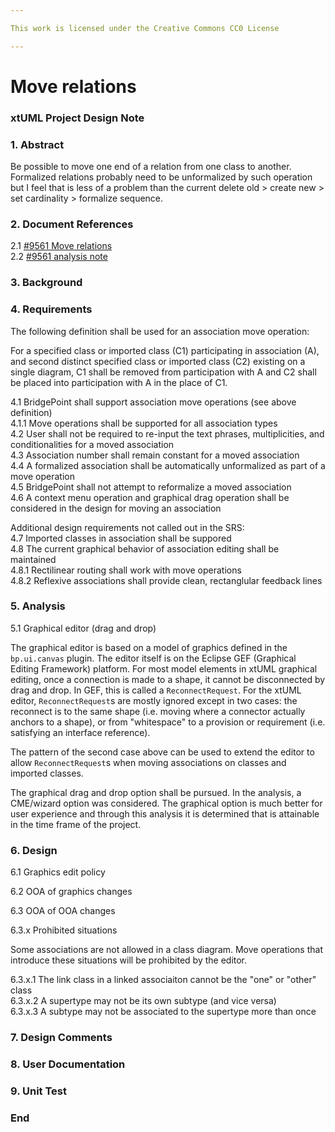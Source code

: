 ```yaml
---

This work is licensed under the Creative Commons CC0 License

---
```


# Move relations
### xtUML Project Design Note

### 1. Abstract

Be possible to move one end of a relation from one class to another. Formalized
relations probably need to be unformalized by such operation but I feel that is
less of a problem than the current delete old > create new > set cardinality >
formalize sequence.

### 2. Document References

<a id="2.1"></a>2.1 [#9561 Move relations](https://support.onefact.net/issues/9561)  
<a id="2.2"></a>2.2 [#9561 analysis note](9561_move_relations_ant.md)  

### 3. Background

### 4. Requirements

The following definition shall be used for an association move operation:

For a specified class or imported class (C1) participating in association (A),
and second distinct specified class or imported class (C2) existing on a single
diagram, C1 shall be removed from participation with A and C2 shall be placed
into participation with A in the place of C1.

4.1 BridgePoint shall support association move operations (see above
definition)  
4.1.1 Move operations shall be supported for all association types  
4.2 User shall not be required to re-input the text phrases, multiplicities,
and conditionalities for a moved association  
4.3 Association number shall remain constant for a moved association  
4.4 A formalized association shall be automatically unformalized as part of a
move operation  
4.5 BridgePoint shall not attempt to reformalize a moved association  
4.6 A context menu operation and graphical drag operation shall be considered
in the design for moving an association  

Additional design requirements not called out in the SRS:  
4.7 Imported classes in association shall be suppored  
4.8 The current graphical behavior of association editing shall be maintained  
4.8.1 Rectilinear routing shall work with move operations  
4.8.2 Reflexive associations shall provide clean, rectanglular feedback lines  

### 5. Analysis

5.1 Graphical editor (drag and drop)

The graphical editor is based on a model of graphics defined in the
`bp.ui.canvas` plugin. The editor itself is on the Eclipse GEF (Graphical
Editing Framework) platform. For most model elements in xtUML graphical editing,
once a connection is made to a shape, it cannot be disconnected by drag and
drop. In GEF, this is called a `ReconnectRequest`. For the xtUML editor,
`ReconnectRequest`s are mostly ignored except in two cases: the reconnect is to
the same shape (i.e. moving where a connector actually anchors to a shape), or
from "whitespace" to a provision or requirement (i.e. satisfying an interface
reference).

The pattern of the second case above can be used to extend the editor to allow
`ReconnectRequest`s when moving associations on classes and imported classes.

The graphical drag and drop option shall be pursued. In the analysis, a
CME/wizard option was considered. The graphical option is much better for user
experience and through this analysis it is determined that is attainable in the
time frame of the project.

### 6. Design

6.1 Graphics edit policy

6.2 OOA of graphics changes

6.3 OOA of OOA changes

6.3.x Prohibited situations

Some associations are not allowed in a class diagram. Move operations that
introduce these situations will be prohibited by the editor.

6.3.x.1 The link class in a linked associaiton cannot be the "one" or "other"
class  
6.3.x.2 A supertype may not be its own subtype (and vice versa)  
6.3.x.3 A subtype may not be associated to the supertype more than once  

### 7. Design Comments

### 8. User Documentation

### 9. Unit Test

### End
